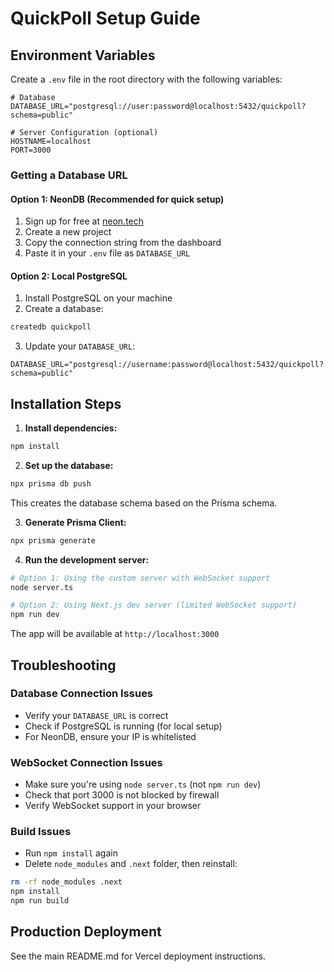 # QuickPoll Setup Guide

## Environment Variables

Create a `.env` file in the root directory with the following variables:

```env
# Database
DATABASE_URL="postgresql://user:password@localhost:5432/quickpoll?schema=public"

# Server Configuration (optional)
HOSTNAME=localhost
PORT=3000
```

### Getting a Database URL

#### Option 1: NeonDB (Recommended for quick setup)

1. Sign up for free at [neon.tech](https://neon.tech)
2. Create a new project
3. Copy the connection string from the dashboard
4. Paste it in your `.env` file as `DATABASE_URL`

#### Option 2: Local PostgreSQL

1. Install PostgreSQL on your machine
2. Create a database:
```bash
createdb quickpoll
```
3. Update your `DATABASE_URL`:
```env
DATABASE_URL="postgresql://username:password@localhost:5432/quickpoll?schema=public"
```

## Installation Steps

1. **Install dependencies:**
```bash
npm install
```

2. **Set up the database:**
```bash
npx prisma db push
```

This creates the database schema based on the Prisma schema.

3. **Generate Prisma Client:**
```bash
npx prisma generate
```

4. **Run the development server:**
```bash
# Option 1: Using the custom server with WebSocket support
node server.ts

# Option 2: Using Next.js dev server (limited WebSocket support)
npm run dev
```

The app will be available at `http://localhost:3000`

## Troubleshooting

### Database Connection Issues

- Verify your `DATABASE_URL` is correct
- Check if PostgreSQL is running (for local setup)
- For NeonDB, ensure your IP is whitelisted

### WebSocket Connection Issues

- Make sure you're using `node server.ts` (not `npm run dev`)
- Check that port 3000 is not blocked by firewall
- Verify WebSocket support in your browser

### Build Issues

- Run `npm install` again
- Delete `node_modules` and `.next` folder, then reinstall:
```bash
rm -rf node_modules .next
npm install
npm run build
```

## Production Deployment

See the main README.md for Vercel deployment instructions.

